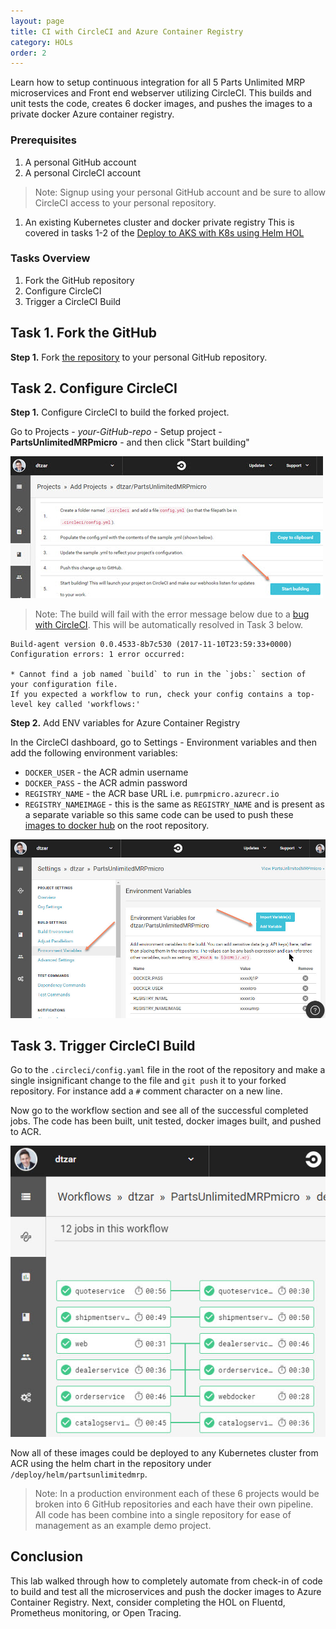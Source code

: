 ```yaml
---
layout: page
title: CI with CircleCI and Azure Container Registry
category: HOLs
order: 2
---
```


Learn how to setup continuous integration for all 5 Parts Unlimited MRP microservices and Front end webserver utilizing CircleCI.  This builds and unit tests the code, creates 6 docker images, and pushes the images to a private docker Azure container registry.

### Prerequisites

1. A personal GitHub account
1. A personal CircleCI account
  > Note: Signup using your personal GitHub account and be sure to allow CircleCI access to your personal repository.
1. An existing Kubernetes cluster and docker private registry This is covered in tasks 1-2 of the [Deploy to AKS with K8s using Helm HOL](https://microsoft.github.io/PartsUnlimitedMRPmicro/hols/deploy-aks-kubernetes-helm.html)

### Tasks Overview

1. Fork the GitHub repository
1. Configure CircleCI
1. Trigger a CircleCI Build

## Task 1. Fork the GitHub

**Step 1.** Fork [the repository](https://github.com/Microsoft/PartsUnlimitedMRPmicro) to your personal GitHub repository.

## Task 2. Configure CircleCI

**Step 1.** Configure CircleCI to build the forked project.

Go to Projects - _your-GitHub-repo_  - Setup project - **PartsUnlimitedMRPmicro** - and then click "Start building"

![](<../assets/circleciacr/circleci-build-project.jpg>)

> Note: The build will fail with the error message below due to a [bug with CircleCI](https://discuss.circleci.com/t/if-you-expected-a-workflow-to-run-check-your-config-contains-a-top-level-key-called-workflows/16798).  This will be automatically resolved in Task 3 below.

```
Build-agent version 0.0.4533-8b7c530 (2017-11-10T23:59:33+0000)
Configuration errors: 1 error occurred:

* Cannot find a job named `build` to run in the `jobs:` section of your configuration file.
If you expected a workflow to run, check your config contains a top-level key called 'workflows:'
```

**Step 2.** Add ENV variables for Azure Container Registry

In the CircleCI dashboard, go to Settings - Environment variables and then add the following environment variables:

- `DOCKER_USER` - the ACR admin username
- `DOCKER_PASS` - the ACR admin password
- `REGISTRY_NAME` - the ACR base URL i.e. `pumrpmicro.azurecr.io`
- `REGISTRY_NAMEIMAGE` - this is the same as `REGISTRY_NAME` and is present as a separate variable so this same code can be used to push these [images to docker hub](https://hub.docker.com/r/microsoft/pumrp-catalog/) on the root repository.

![](<../assets/circleciacr/circleci-env.jpg>)

## Task 3. Trigger CircleCI Build

Go to the `.circleci/config.yaml` file in the root of the repository and make a single insignificant change to the file 
and `git push` it to your forked repository.  For instance add a `#` comment character on a new line.

Now go to the workflow section and see all of the successful completed jobs.  The code has been built, unit tested, docker images built, and pushed to ACR.

![](<../assets/circleciacr/circleci-workflow.jpg>)

Now all of these images could be deployed to any Kubernetes cluster from ACR using the helm chart in the repository under `/deploy/helm/partsunlimitedmrp`.

> Note: In a production environment each of these 6 projects would be broken into 6 GitHub repositories and each have their own pipeline.  All code has been combine into a single repository for ease of management as an example demo project.

## Conclusion

This lab walked through how to completely automate from check-in of code to build and test all the microservices and push the docker images to Azure Container Registry. Next, consider completing the HOL on Fluentd, Prometheus monitoring, or Open Tracing.
